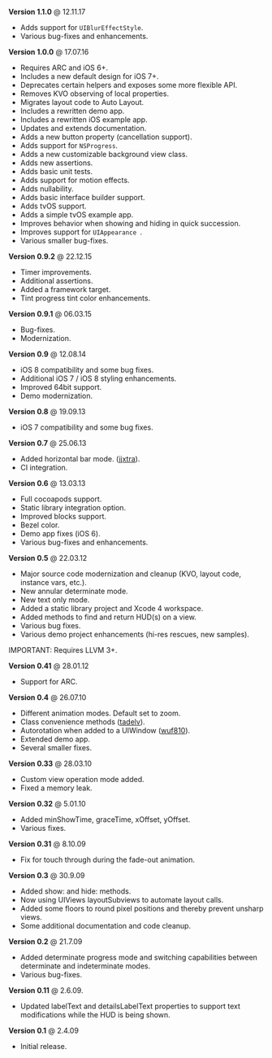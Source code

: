 **Version 1.1.0** @ 12.11.17

- Adds support for `UIBlurEffectStyle`.
- Various bug-fixes and enhancements.

**Version 1.0.0** @ 17.07.16

- Requires ARC and iOS 6+.
- Includes a new default design for iOS 7+.
- Deprecates certain helpers and exposes some more flexible API.
- Removes KVO observing of local properties.
- Migrates layout code to Auto Layout. 
- Includes a rewritten demo app. 
- Includes a rewritten iOS example app.
- Updates and extends documentation.
- Adds a new button property (cancellation support).
- Adds support for `NSProgress`.
- Adds a new customizable background view class. 
- Adds new assertions. 
- Adds basic unit tests.
- Adds support for motion effects.
- Adds nullability.
- Adds basic interface builder support. 
- Adds tvOS support.
- Adds a simple tvOS example app.
- Improves behavior when showing and hiding in quick succession. 
- Improves support for `UIAppearance `. 
- Various smaller bug-fixes.

**Version 0.9.2** @ 22.12.15

- Timer improvements.
- Additional assertions.
- Added a framework target.
- Tint progress tint color enhancements.

**Version 0.9.1** @ 06.03.15

- Bug-fixes.
- Modernization.

**Version 0.9** @ 12.08.14

- iOS 8 compatibility and some bug fixes.
- Additional iOS 7 / iOS 8 styling enhancements. 
- Improved 64bit support. 
- Demo modernization. 

**Version 0.8** @ 19.09.13

- iOS 7 compatibility and some bug fixes.

**Version 0.7** @ 25.06.13

- Added horizontal bar mode. ([jjxtra](https://github.com/jjxtra)).
- CI integration.

**Version 0.6** @ 13.03.13

- Full cocoapods support.
- Static library integration option.
- Improved blocks support. 
- Bezel color. 
- Demo app fixes (iOS 6).
- Various bug-fixes and enhancements.

**Version 0.5** @ 22.03.12

- Major source code modernization and cleanup (KVO, layout code, instance vars, etc.).
- New annular determinate mode.
- New text only mode. 
- Added a static library project and Xcode 4 workspace. 
- Added methods to find and return HUD(s) on a view.
- Various bug fixes.
- Various demo project enhancements (hi-res rescues, new samples). 

IMPORTANT: Requires LLVM 3+.

**Version 0.41** @ 28.01.12

- Support for ARC.

**Version 0.4** @ 26.07.10

- Different animation modes. Default set to zoom.
- Class convenience methods ([tadelv](http://github.com/tadelv)).
- Autorotation when added to a UIWindow ([wuf810](http://github.com/wuf810)).
- Extended demo app. 
- Several smaller fixes.

**Version 0.33** @ 28.03.10

- Custom view operation mode added.
- Fixed a memory leak.

**Version 0.32** @ 5.01.10

- Added minShowTime, graceTime, xOffset, yOffset.
- Various fixes.

**Version 0.31** @ 8.10.09

- Fix for touch through during the fade-out animation.

**Version 0.3** @ 30.9.09

- Added show: and hide: methods.
- Now using UIViews layoutSubviews to automate layout calls.
- Added some floors to round pixel positions and thereby prevent unsharp views.
- Some additional documentation and code cleanup. 

**Version 0.2** @ 21.7.09

- Added determinate progress mode and switching capabilities between determinate and indeterminate modes. 
- Various bug-fixes.

**Version 0.11** @ 2.6.09.

- Updated labelText and detailsLabelText properties to support text modifications while the HUD is being shown. 

**Version 0.1** @ 2.4.09

- Initial release.
